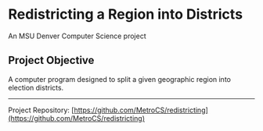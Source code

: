 # Redistricting a Region into Districts

An MSU Denver Computer Science project

## Project Objective
A computer program designed to split a given geographic region into election districts.

___
Project Repository: [https://github.com/MetroCS/redistricting](https://github.com/MetroCS/redistricting)
